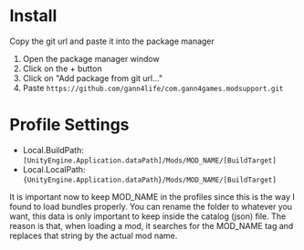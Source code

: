 # Install
Copy the git url and paste it into the package manager
1. Open the package manager window
2. Click on the + button
3. Click on "Add package from git url..."
4. Paste `https://github.com/gann4life/com.gann4games.modsupport.git`

# Profile Settings
* Local.BuildPath: `[UnityEngine.Application.dataPath]/Mods/MOD_NAME/[BuildTarget]`
* Local.LocalPath: `{UnityEngine.Application.dataPath}/Mods/MOD_NAME/[BuildTarget]`

It is important now to keep MOD_NAME in the profiles since this is the way I found to load bundles properly.
You can rename the folder to whatever you want, this data is only important to keep inside the catalog (json) file.
The reason is that, when loading a mod, it searches for the MOD_NAME tag and replaces that string by the actual mod name.